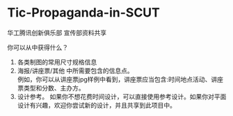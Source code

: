# Tic-Propaganda-in-SCUT
华工腾讯创新俱乐部 宣传部资料共享

  
你可以从中获得什么？  
1. 各类制图的常用尺寸规格信息   
2. 海报/讲座票/其他 中所需要包含的信息点。  
   例如，你可以从讲座票jpg样例中看到，讲座票应当包含:时间地点活动、讲座票类型和分数、主办方。
3. 设计参考。 如果你不想花费时间设计，可以直接使用参考设计。如果你对平面设计有兴趣，欢迎你尝试新的设计，并且共享到此项目中。  